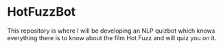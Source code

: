 # HotFuzzBot

This repository is where I will be developing an NLP quizbot which knows everything there is to know about the film Hot Fuzz and will quiz you on it. 
